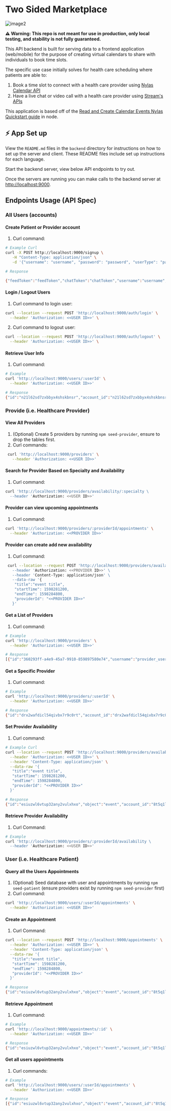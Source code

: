 # Two Sided Marketplace

![image2](https://github.com/nylas-samples/two-sided-marketplace/assets/553578/de1b9b3f-fafa-470d-9719-44c899477099)

**⚠️ Warning: This repo is not meant for use in production, only local testing, and stability is not fully guaranteed.**

This API backend is built for serving data to a frontend application (web/mobile) for the purpose of creating virtual calendars to share with individuals to book time slots.

The specific use case initially solves for health care scheduling where patients are able to:
1. Book a time slot to connect with a health care provider using [Nylas Calendar API](https://developer.nylas.com/docs/calendar/)
2. Have a live chat or video call  with a health care provider using [Stream's APIs](https://getstream.io/)

This application is based off of the [Read and Create Calendar Events Nylas Quickstart guide](https://github.com/nylas/use-cases/tree/main/packages/read-and-create-calendar-events/backend/node) in node.

## ⚡️ App Set up

View the `README.md` files in the `backend` directory for instructions on how to set up the server and client. These README files include set up instructions for each language.

Start the backend server, view below API endpoints to try out.

Once the servers are running you can make calls to the backend server at [http://localhost:9000](http://localhost:9000).

## Endpoints Usage (API Spec)

### All Users (accounts)
#### Create Patient or Provider account
1. Curl command:
```sh
# Example Curl
curl -X POST http://localhost:9000/signup \
   -H "Content-Type: application/json" \
   -d '{"username": "username", "password": "password", "userType": "patient"}'

# Response

{"feedToken":"feedToken","chatToken":"chatToken","username":"username","userId":"UUID"}%    
```

#### Login / Logout Users
1. Curl command to login user:
```sh
curl --location --request POST 'http://localhost:9000/auth/login' \
  --header 'Authorization: <<USER ID>>' \
```
2. Curl command to logout user:
```sh
curl --location --request POST 'http://localhost:9000/auth/logout' \
  --header 'Authorization: <<USER ID>>' \
```

#### Retrieve User Info
1. Curl command:
```sh
# Example
curl 'http://localhost:9000/users/:userId' \
  --header 'Authorization: <<USER ID>>'

# Response
{"id":"n21l62sd7zxbbyx4shskbnsr","account_id":"n21l62sd7zxbbyx4shskbnsr","billing_state":"paid","email":"0e23f48d-9396-41e6-a4e9-9a978ed7a5b3","namespace_id":"","provider":"nylas","sync_state":"running","authentication_type":"password","trial":false}%   
```

### Provide (i.e. Healthcare Provider)
#### View All Providers
1. (Optional) Create 5 providers by running `npm seed-provider`, ensure to drop the tables first.
2. Curl commands:
```sh
 curl 'http://localhost:9000/providers' \
   --header 'Authorization: <<USER ID>>'
```

#### Search for Provider Based on Specialty and Availability
1. Curl command:
```sh
curl 'http://localhost:9000/providers/availability/:specialty \
  --header 'Authorization: <<USER ID>>'
```

#### Provider can view upcoming appointments
1. Curl command:
```sh
curl 'http://localhost:9000/providers/:providerId/appointments' \
  --header 'Authorization: <<PROVIDER ID>>'
```

#### Provider can create add new availability
1. Curl command:
```sh
 curl --location --request POST 'http://localhost:9000/providers/availability \
   --header 'Authorization: <<PROVIDER ID>>' \
   --header 'Content-Type: application/json' \
   --data-raw '{
    "title":"event title",
    "startTime": 1598281200,
    "endTime": 1598284800,
    "providerId": "<<PROVIDER ID>>"
   }'
```

#### Get a List of Providers
1. Curl command:
```sh
# Example
curl 'http://localhost:9000/providers' \
  --header 'Authorization: <<USER ID>>'

# Response
[{"id":"360293ff-a4e9-45a7-9910-859897580e74","username":"provider_username","emailAddress":"360293ff-a4e9-45a7-9910-859897580e74"}]%  
```

#### Get a Specific Provider
1. Curl command:
```sh
# Example
curl 'http://localhost:9000/providers/:userId' \
  --header 'Authorization: <<USER ID>>'

# Response
{"id":"drx2wafdicl54qivbx7r9c0rt","account_id":"drx2wafdicl54qivbx7r9c0rt","billing_state":"paid","email":"360293ff-a4e9-45a7-9910-859897580e74","namespace_id":"","provider":"nylas","sync_state":"running","authentication_type":"password","trial":false}%  
```

#### Set Provider Availability
1. Curl command:
```sh
# Example Curl
curl --location --request POST 'http://localhost:9000/providers/availability' \
  --header 'Authorization: <<USER ID>>' \
  --header 'Content-Type: application/json' \
  --data-raw '{
   "title":"event title",
   "startTime": 1598281200,
   "endTime": 1598284800,
   "providerId": "<<PROVIDER ID>>"
  }'

# Response
{"id":"esiuzwl6vtup32any2vulxhxo","object":"event","account_id":"8t5q1lkc4gbf6awu7hlvo681o","calendar_id":"426g4nji71kuozm0khd0r5htc","ical_uid":"e72fe0ea23ff4d3ea60f19ecf84fed2e@nylas.com","message_id":"","title":"event title","description":"","owner":"Virtual Calendar <cdb2c42e-d31a-45e0-96d5-6b29000f48d2>","participants":[],"read_only":false,"location":"","when":{"start_time":1598281200,"end_time":1598284800,"object":"timespan"},"busy":true,"status":"confirmed","original_start_time":null,"reminders":null,"notifications":[],"metadata":{"providerId":"0ea16eed-d558-43b4-a109-bca7218cf08f","userId":"0ea16eed-d558-43b4-a109-bca7218cf08f"},"organizer_email":"cdb2c42e-d31a-45e0-96d5-6b29000f48d2","organizer_name":"Virtual Calendar","hide_participants":false,"visibility":"","customer_event_id":""}% 
```

#### Retrieve Provider Availability
1. Curl Command:
```sh
# Example
curl 'http://localhost:9000/providers/:providerId/availability \
  --header 'Authorization: <<USER ID>>'
```

### User (i.e. Healthcare Patient)
#### Query all the Users Appointments
1. (Optional) Seed database with user and appointments by running `npm seed-patient` (ensure providers exist by running `npm seed-provider` first)
2. Curl command:
```sh
curl 'http://localhost:9000/users/:userId/appointments' \
  --header 'Authorization: <<USER ID>>'
```

#### Create an Appointment
1. Curl Command:
```sh
curl --location --request POST 'http://localhost:9000/appointments' \
  --header 'Authorization: <<USER ID>>' \
  --header 'Content-Type: application/json' \
  --data-raw '{
   "title":"event title",
   "startTime": 1598281200,
   "endTime": 1598284800,
   "providerId": "<<PROVIDER ID>>"
  }'

# Response
{"id":"esiuzwl6vtup32any2vulxhxo","object":"event","account_id":"8t5q1lkc4gbf6awu7hlvo681o","calendar_id":"426g4nji71kuozm0khd0r5htc","ical_uid":"e72fe0ea23ff4d3ea60f19ecf84fed2e@nylas.com","message_id":"","title":"event title","description":"","owner":"Virtual Calendar <cdb2c42e-d31a-45e0-96d5-6b29000f48d2>","participants":[],"read_only":false,"location":"","when":{"start_time":1598281200,"end_time":1598284800,"object":"timespan"},"busy":true,"status":"confirmed","original_start_time":null,"reminders":null,"notifications":[],"metadata":{"providerId":"0ea16eed-d558-43b4-a109-bca7218cf08f","userId":"0ea16eed-d558-43b4-a109-bca7218cf08f"},"organizer_email":"cdb2c42e-d31a-45e0-96d5-6b29000f48d2","organizer_name":"Virtual Calendar","hide_participants":false,"visibility":"","customer_event_id":""}% 
```

#### Retrieve Appointment
1. Curl command:
```sh
# Example
curl 'http://localhost:9000/appointments/:id' \
  --header 'Authorization: <<USER ID>>'

# Response
{"id":"esiuzwl6vtup32any2vulxhxo","object":"event","account_id":"8t5q1lkc4gbf6awu7hlvo681o","calendar_id":"426g4nji71kuozm0khd0r5htc","ical_uid":"e72fe0ea23ff4d3ea60f19ecf84fed2e@nylas.com","message_id":"","title":"event title","description":"","owner":"Virtual Calendar <cdb2c42e-d31a-45e0-96d5-6b29000f48d2>","participants":[],"read_only":false,"location":"","when":{"start_time":1598281200,"end_time":1598284800,"object":"timespan"},"busy":true,"status":"confirmed","original_start_time":null,"reminders":null,"notifications":[],"metadata":{"providerId":"0ea16eed-d558-43b4-a109-bca7218cf08f","userId":"0ea16eed-d558-43b4-a109-bca7218cf08f"},"organizer_email":"cdb2c42e-d31a-45e0-96d5-6b29000f48d2","organizer_name":"Virtual Calendar","hide_participants":false,"visibility":"","customer_event_id":""}%  
```

#### Get all users appointments
1. Curl commands:
```sh
# Example
curl 'http://localhost:9000/users/:userId/appointments' \
  --header 'Authorization: <<USER ID>>'

# Response
[{"id":"esiuzwl6vtup32any2vulxhxo","object":"event","account_id":"8t5q1lkc4gbf6awu7hlvo681o","calendar_id":"426g4nji71kuozm0khd0r5htc","ical_uid":"e72fe0ea23ff4d3ea60f19ecf84fed2e@nylas.com","message_id":"","title":"event title","description":"","owner":"Virtual Calendar <cdb2c42e-d31a-45e0-96d5-6b29000f48d2>","participants":[],"read_only":false,"location":"","when":{"start_time":1598281200,"end_time":1598284800,"object":"timespan"},"busy":true,"status":"confirmed","original_start_time":null,"reminders":null,"notifications":[],"metadata":{"providerId":"0ea16eed-d558-43b4-a109-bca7218cf08f","userId":"0ea16eed-d558-43b4-a109-bca7218cf08f"},"organizer_email":"cdb2c42e-d31a-45e0-96d5-6b29000f48d2","organizer_name":"Virtual Calendar","hide_participants":false,"visibility":"","customer_event_id":""}]
```
